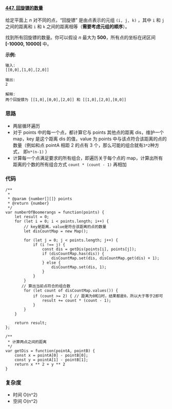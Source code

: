 #### [447. 回旋镖的数量](https://leetcode-cn.com/problems/number-of-boomerangs/)

给定平面上 _n_ 对不同的点，“回旋镖” 是由点表示的元组 `(i, j, k)` ，其中 `i` 和 `j` 之间的距离和 `i` 和 `k` 之间的距离相等（**需要考虑元组的顺序**）。

找到所有回旋镖的数量。你可以假设 _n_ 最大为 **500**，所有点的坐标在闭区间 **[-10000, 10000]** 中。

**示例:**

```
输入:
[[0,0],[1,0],[2,0]]

输出:
2

解释:
两个回旋镖为 [[1,0],[0,0],[2,0]] 和 [[1,0],[2,0],[0,0]]
```

### 思路

- 两层循环遍历
- 对于 points 中的每一个点，都计算它与 points 其他点的距离 dis，维护一个 map，key 是这个距离 dis 的值，value 为 points 中与该点符合该距离的点的数量（例如和点 pointA 相距 2 的点有 3 个，那么可能的组合就有`3*2`种方式， 即`n*(n-1)` ）
- 计算每一个点满足要求的所有组合，即遍历关于每个点的 map，计算出所有距离的个数的所有组合方式 `count * (count - 1)` 再相加

### 代码

```
/**
 *
 * @param {number[][]} points
 * @return {number}
 */
var numberOfBoomerangs = function(points) {
    let result = 0;
    for (let i = 0; i < points.length; i++) {
        // key是距离，value是符合该距离的点的数量
        let disCountMap = new Map();

        for (let j = 0; j < points.length; j++) {
            if (i !== j) {
                const dis = getDis(points[i], points[j]);
                if (disCountMap.has(dis)) {
                    disCountMap.set(dis, disCountMap.get(dis) + 1);
                } else {
                    disCountMap.set(dis, 1);
                }
            }
        }
       // 算出当前点符合的组合数
        for (let count of disCountMap.values()) {
            if (count >= 2) { // 距离为0和1时，结果都是0，所以大于等于2即可
                result += count * (count - 1);
            }
        }
    }

    return result;
};

/**
 * 计算两点之间的距离
 */
var getDis = function(pointA, pointB) {
    const x = pointA[0] - pointB[0];
    const y = pointA[1] - pointB[1];
    return x ** 2 + y ** 2
}
```

### 复杂度

- 时间 O(n^2)
- 空间 O(n^2)
